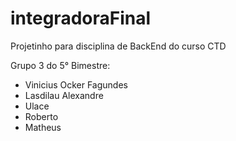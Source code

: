 # integradoraFinal

Projetinho para disciplina de BackEnd do curso CTD

Grupo 3 do 5° Bimestre:
- Vinicius Ocker Fagundes
- Lasdilau Alexandre
- Ulace
- Roberto
- Matheus
